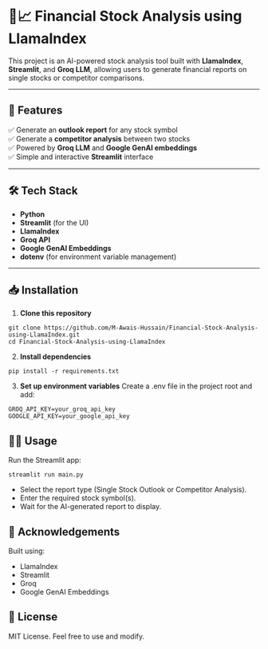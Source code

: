 # 🦙📈 Financial Stock Analysis using LlamaIndex

This project is an AI-powered stock analysis tool built with **LlamaIndex**, **Streamlit**, and **Groq LLM**, allowing users to generate financial reports on single stocks or competitor comparisons.

---

## 🚀 Features

✅ Generate an **outlook report** for any stock symbol  
✅ Generate a **competitor analysis** between two stocks  
✅ Powered by **Groq LLM** and **Google GenAI embeddings**  
✅ Simple and interactive **Streamlit** interface

---

## 🛠️ Tech Stack

- **Python**
- **Streamlit** (for the UI)
- **LlamaIndex**
- **Groq API**
- **Google GenAI Embeddings**
- **dotenv** (for environment variable management)

---

## 📥 Installation

1. **Clone this repository**
```
git clone https://github.com/M-Awais-Hussain/Financial-Stock-Analysis-using-LlamaIndex.git
cd Financial-Stock-Analysis-using-LlamaIndex
```
2. **Install dependencies**
```
pip install -r requirements.txt
```
3. **Set up environment variables**
  Create a .env file in the project root and add:
```
GROQ_API_KEY=your_groq_api_key
GOOGLE_API_KEY=your_google_api_key
```
## 🏃‍♂️ Usage
Run the Streamlit app:
```
streamlit run main.py
```
- Select the report type (Single Stock Outlook or Competitor Analysis).
- Enter the required stock symbol(s).
- Wait for the AI-generated report to display.

## 🙌 Acknowledgements
Built using:
- LlamaIndex
- Streamlit
- Groq
- Google GenAI Embeddings
## 📄 License
MIT License. Feel free to use and modify.

